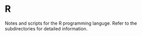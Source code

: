 # R
Notes and scripts for the R programming languge. Refer to the subdirectories for detailed information.
